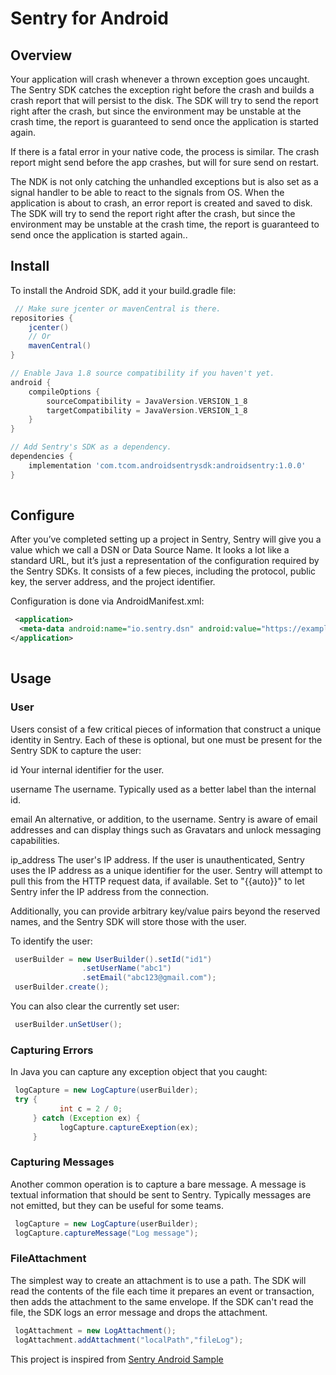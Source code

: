 # Sentry for Android


## Overview

Your application will crash whenever a thrown exception goes uncaught. The Sentry SDK catches the exception right before the 
crash and builds a crash report that will persist to the disk. The SDK will try to send the report right after the crash, but 
since the environment may be unstable at the crash time, the report is guaranteed to send once the application is started again.

If there is a fatal error in your native code, the process is similar. The crash report might send before the app crashes,
but will for sure send on restart.

The NDK is not only catching the unhandled exceptions but is also set as a signal handler to be able to react to the signals from
OS. When the application is about to crash, an error report is created and saved to disk. The SDK will try to send the report right
after the crash, but since the environment may be unstable at the crash time, the report is guaranteed to send once the application
is started again..



## Install
To install the Android SDK, add it your build.gradle file:
```groovy
 // Make sure jcenter or mavenCentral is there.
repositories {
    jcenter()
    // Or
    mavenCentral()
}

// Enable Java 1.8 source compatibility if you haven't yet.
android {
    compileOptions {
        sourceCompatibility = JavaVersion.VERSION_1_8
        targetCompatibility = JavaVersion.VERSION_1_8
    }
}

// Add Sentry's SDK as a dependency.
dependencies {
    implementation 'com.tcom.androidsentrysdk:androidsentry:1.0.0'
}
  
```


## Configure
After you’ve completed setting up a project in Sentry, Sentry will give you a value which we call a DSN or Data Source Name. It 
looks a lot like a standard URL, but it’s just a representation of the configuration required by the Sentry SDKs. It consists of 
a few pieces, including the protocol, public key, the server address, and the project identifier.

Configuration is done via AndroidManifest.xml:
```xml
 <application>
  <meta-data android:name="io.sentry.dsn" android:value="https://examplePublicKey@o0.ingest.sentry.io/0" />
</application>
  
```

## Usage

### User
Users consist of a few critical pieces of information that construct a unique identity in Sentry. Each of these is optional, but one 
must be present for the Sentry SDK to capture the user:

id
Your internal identifier for the user.

username
The username. Typically used as a better label than the internal id.

email
An alternative, or addition, to the username. Sentry is aware of email addresses and can display things such as Gravatars and unlock 
messaging capabilities.

ip_address
The user's IP address. If the user is unauthenticated, Sentry uses the IP address as a unique identifier for the user. Sentry will 
attempt to pull this from the HTTP request data, if available. Set to "{{auto}}" to let Sentry infer the IP address from the connection.

Additionally, you can provide arbitrary key/value pairs beyond the reserved names, and the Sentry SDK will store those with the user.

To identify the user:
```java
 userBuilder = new UserBuilder().setId("id1")
                .setUserName("abc1")
                .setEmail("abc123@gmail.com");
 userBuilder.create();
```
You can also clear the currently set user:
```java
 userBuilder.unSetUser();
```
### Capturing Errors
In Java you can capture any exception object that you caught:
```java
 logCapture = new LogCapture(userBuilder);
 try {
           int c = 2 / 0;
     } catch (Exception ex) {
           logCapture.captureExeption(ex);
     }
```

### Capturing Messages
Another common operation is to capture a bare message. A message is textual information that should be sent to Sentry. Typically
messages are not emitted, but they can be useful for some teams.
```java
 logCapture = new LogCapture(userBuilder);
 logCapture.captureMessage("Log message");
```

### FileAttachment
The simplest way to create an attachment is to use a path. The SDK will read the contents of the file each time it prepares an 
event or transaction, then adds the attachment to the same envelope. If the SDK can't read the file, the SDK logs an error message 
and drops the attachment.
```java
 logAttachment = new LogAttachment();
 logAttachment.addAttachment("localPath","fileLog");
```

This project is inspired from [Sentry Android Sample](https://github.com/trungduc0310/sentry-android)
